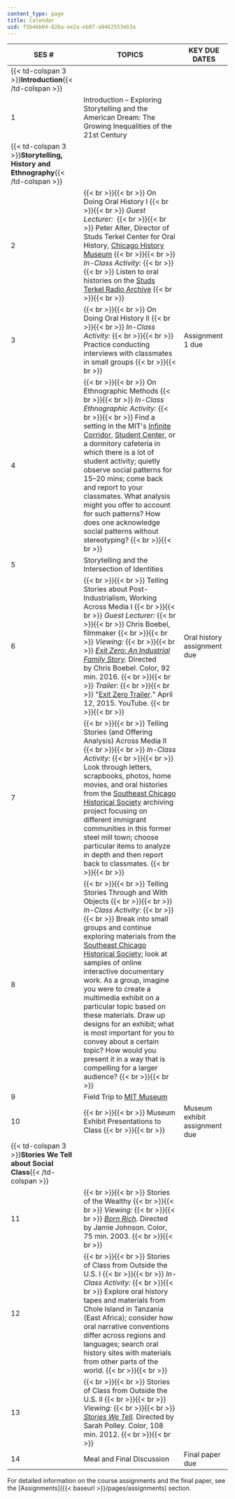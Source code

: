 ```yaml
---
content_type: page
title: Calendar
uid: f5b46b04-826a-ee2a-eb07-a9462553eb3a
---
```


| SES # | TOPICS | KEY DUE DATES |
| --- | --- | --- |
| {{< td-colspan 3 >}}**Introduction**{{< /td-colspan >}} |||
| 1 | Introduction – Exploring Storytelling and the American Dream: The Growing Inequalities of the 21st Century | &nbsp; |
| {{< td-colspan 3 >}}**Storytelling, History and Ethnography**{{< /td-colspan >}} |||
| 2 |  {{< br >}}{{< br >}} On Doing Oral History I {{< br >}}{{< br >}} _Guest Lecturer:_  {{< br >}}{{< br >}} Peter Alter, Director of Studs Terkel Center for Oral History, [Chicago History Museum](https://www.chicagohistory.org/studsterkel/) {{< br >}}{{< br >}} _In-Class Activity:_ {{< br >}}{{< br >}} Listen to oral histories on the [Studs Terkel Radio Archive](https://studsterkel.wfmt.com/) {{< br >}}{{< br >}}  | &nbsp; |
| 3 |  {{< br >}}{{< br >}} On Doing Oral History II {{< br >}}{{< br >}} _In-Class Activity:_ {{< br >}}{{< br >}} Practice conducting interviews with classmates in small groups {{< br >}}{{< br >}}  | Assignment 1 due |
| 4 |  {{< br >}}{{< br >}} On Ethnographic Methods {{< br >}}{{< br >}} _In-Class Ethnographic Activity:_ {{< br >}}{{< br >}} Find a setting in the MIT's [Infinite Corridor](https://mitadmissions.org/help/faq/infinite-corridor/), [Student Center](https://studentlife.mit.edu/cac/stratton-student-center), or a dormitory cafeteria in which there is a lot of student activity; quietly observe social patterns for 15–20 mins; come back and report to your classmates. What analysis might you offer to account for such patterns? How does one acknowledge social patterns without stereotyping? {{< br >}}{{< br >}}  | &nbsp; |
| 5 | Storytelling and the Intersection of Identities | &nbsp; |
| 6 |  {{< br >}}{{< br >}} Telling Stories about Post-Industrialism, Working Across Media I {{< br >}}{{< br >}} _Guest Lecturer:_  {{< br >}}{{< br >}} Chris Boebel, filmmaker {{< br >}}{{< br >}} _Viewing:_ {{< br >}}{{< br >}} _[Exit Zero: An Industrial Family Story](http://societyforvisualanthropology.org/mediafestival/exit-zero-industrial-family-story/)._ Directed by Chris Boebel. Color, 92 min. 2016. {{< br >}}{{< br >}} _Trailer:_ {{< br >}}{{< br >}} "[Exit Zero Trailer](https://www.youtube.com/watch?v=2RWNi-NVbMw&feature=youtu.be)." April 12, 2015. YouTube. {{< br >}}{{< br >}}  | Oral history assignment due  |
| 7 |  {{< br >}}{{< br >}} Telling Stories (and Offering Analysis) Across Media II {{< br >}}{{< br >}} _In-Class Activity:_ {{< br >}}{{< br >}} Look through letters, scrapbooks, photos, home movies, and oral histories from the [Southeast Chicago Historical Society](http://www.pullman-museum.org/ihaccr/sechs.html) archiving project focusing on different immigrant communities in this former steel mill town; choose particular items to analyze in depth and then report back to classmates. {{< br >}}{{< br >}}  | &nbsp; |
| 8 |  {{< br >}}{{< br >}} Telling Stories Through and With Objects {{< br >}}{{< br >}} _In-Class Activity:_ {{< br >}}{{< br >}} Break into small groups and continue exploring materials from the [Southeast Chicago Historical Society](http://www.pullman-museum.org/ihaccr/sechs.html); look at samples of online interactive documentary work. As a group, imagine you were to create a multimedia exhibit on a particular topic based on these materials. Draw up designs for an exhibit; what is most important for you to convey about a certain topic? How would you present it in a way that is compelling for a larger audience? {{< br >}}{{< br >}}  | &nbsp; |
| 9 | Field Trip to [MIT Museum](https://mitmuseum.mit.edu/) | &nbsp; |
| 10 |  {{< br >}}{{< br >}} Museum Exhibit Presentations to Class {{< br >}}{{< br >}}  | Museum exhibit assignment due   |
| {{< td-colspan 3 >}}**Stories We Tell about Social Class**{{< /td-colspan >}} |||
| 11 |  {{< br >}}{{< br >}} Stories of the Wealthy {{< br >}}{{< br >}} _Viewing:_ {{< br >}}{{< br >}} _[Born Rich](https://www.imdb.com/title/tt0342143/?ref_=fn_al_tt_1)._ Directed by Jamie Johnson. Color, 75 min. 2003. {{< br >}}{{< br >}}  | &nbsp; |
| 12 |  {{< br >}}{{< br >}} Stories of Class from Outside the U.S. I {{< br >}}{{< br >}} _In-Class Activity:_ {{< br >}}{{< br >}} Explore oral history tapes and materials from Chole Island in Tanzania (East Africa); consider how oral narrative conventions differ across regions and languages; search oral history sites with materials from other parts of the world. {{< br >}}{{< br >}}  | &nbsp; |
| 13 |  {{< br >}}{{< br >}} Stories of Class from Outside the U.S. II {{< br >}}{{< br >}} _Viewing:_ {{< br >}}{{< br >}} _[Stories We Tell](https://www.imdb.com/title/tt2366450/?ref_=nv_sr_1)._ Directed by Sarah Polley. Color, 108 min. 2012. {{< br >}}{{< br >}}  | &nbsp; |
| 14 | Meal and Final Discussion | Final paper due 

For detailed information on the course assignments and the final paper, see the [Assignments]({{< baseurl >}}/pages/assignments) section.